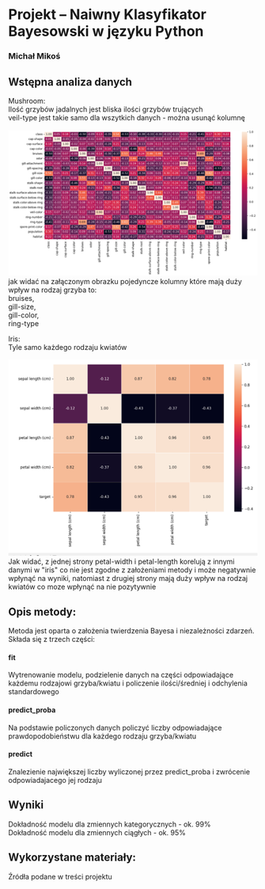 # Projekt – Naiwny Klasyfikator Bayesowski w języku Python

### Michał Mikoś

## Wstępna analiza danych

Mushroom:\
Ilość grzybów jadalnych jest bliska ilości grzybów trujących\
veil-type jest takie samo dla wszytkich danych - można usunąć kolumnę\
\
![korelacja grzybow](/mushroom_corr.png)
\
jak widać na załączonym obrazku pojedyncze kolumny które mają duży wpływ na rodzaj grzyba to:\
bruises,\
gill-size,\
gill-color,\
ring-type

Iris:\
Tyle samo każdego rodzaju kwiatów\
\
![korelacja kwiatów](/iris_corr.png)
\
Jak widać, z jednej strony petal-width i petal-length korelują z innymi danymi w "iris" co nie jest zgodne z założeniami metody i może negatywnie wpłynąć na wyniki, natomiast z drugiej strony mają duży wpływ na rodzaj kwiatów co moze wpłynąć na nie pozytywnie

## Opis metody:

Metoda jest oparta o założenia twierdzenia Bayesa i niezależności zdarzeń.\
Składa się z trzech części:
#### fit
Wytrenowanie modelu, podzielenie danych na części odpowiadające każdemu rodzajowi grzyba/kwiatu i policzenie ilości/średniej i odchylenia standardowego
#### predict_proba
Na podstawie policzonych danych policzyć liczby odpowiadające prawdopodobieństwu dla każdego rodzaju grzyba/kwiatu
#### predict
Znalezienie największej liczby wyliczonej przez predict_proba i zwrócenie odpowiadajacego jej rodzaju

## Wyniki

Dokładność modelu dla zmiennych kategorycznych - ok. 99%\
Dokładność modelu dla zmiennych ciągłych - ok. 95%

## Wykorzystane materiały:

Źródła podane w treści projektu
